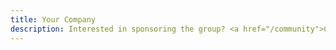 ```yaml
---
title: Your Company
description: Interested in sponsoring the group? <a href="/community">Contact the organisers</a>
---
```

